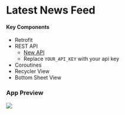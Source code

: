 # Latest News Feed

#### Key Components
- Retrofit
- REST API
  - [New API](https://newsapi.org/)
  - Replace `YOUR_API_KEY` with your api key 
- Coroutines
- Recycler View
- Bottom Sheet View

### App Preview
![](media/appPreview.gif)